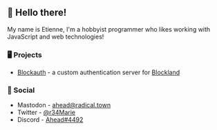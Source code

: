 ## 👋 Hello there! 
My name is Etienne, I'm a hobbyist programmer who likes working with JavaScript and web technologies!

### 🖥 Projects
* [Blockauth](https://blockauth.aheadbl.com) - a custom authentication server for [Blockland](https://blockland.us)

### 📶 Social
* Mastodon - [ahead@radical.town](https://radical.town/@ahead)
* Twitter - [@r34Marie](https://twitter.com/@r34Marie)
* Discord - [Ahead#4492](https://discord.com/users/113141460718616576)
